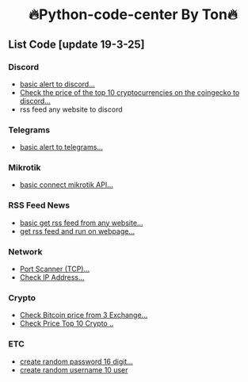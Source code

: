 <h1 align="center">🔥Python-code-center By Ton🔥</h1>

## List Code [update 19-3-25]

### Discord
* [basic alert to discord...](/python%20basic%20alert%20discord.txt)
* [Check the price of the top 10 cryptocurrencies on the coingecko to discord...](/crypto%20price%20to%20discord.txt)
* rss feed any website to discord

### Telegrams
* [basic alert to telegrams...](/python%20basic%20alert%20telegrams.txt)


### Mikrotik
* [basic connect mikrotik API...](python%20basic%20connect%20mikrotik%20api.md)


### RSS Feed News
* [basic get rss feed from any website...](/get%20rss%20feed%20any%20website.txt)
* [get rss feed and run on webpage...](/get%20rss%20feed%20and%20deploy%20webpage.md)

### Network
* [Port Scanner (TCP)...](/python%20scan%20tcp%20network%20all%20port.md)
* [Check IP Address...](/python%20check%20ip%20address.md)

### Crypto
* [Check Bitcoin price from 3 Exchange...](/check%20bitcoin%20price%20from%203%20exchange.md)
* [Check Price Top 10 Crypto ..](/crypto%20price%20check%20top%2010.md)

### ETC
* [create random password 16 digit...](create%20random%20password%2010digit.md)
* [create random username 10 user](create%20random%20user.md)
